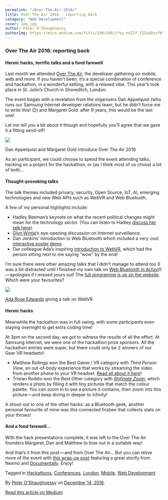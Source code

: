 ```yaml
---
permalink: "/Over-The-Air-2016/"
title: Over The Air 2016 - reporting back
category: "Web Development"
cover: img.jpg
author: Peter O'Shaughnessy
authorImg: https://miro.medium.com/fit/c/240/240/1*ky-noIIf_ZZIoGDsvfW3AA.jpeg
---
```


### Over The Air 2016: reporting back

#### Heroic hacks, terrific talks and a fond farewell

Last month we attended [Over The Air](http://overtheair.org/blog/), the developer gathering on mobile, web and more. If you haven’t been, it’s a special combination of conference and hackathon, in a wonderful setting, with a relaxed vibe. This year’s took place in St. John’s Church in Shoreditch, London.

The event began with a revelation from the organisers Dan Appelquist (who runs our Samsung Internet developer relations team, but he didn’t force me to write this! 😉) and Margaret Gold: after 9 years, this would be the last one!

Let me tell you a bit about it though and hopefully you’ll agree that we gave it a fitting send-off!

![](https://cdn-images-1.medium.com/max/1000/1*EmxuqH2oXHIYH83j9Sb6gw.jpeg)

Dan Appelquist and Margaret Gold introduce Over The Air 2016

As an participant, we could choose to spend the event attending talks, hacking on a project for the hackathon, or (as I think most of us chose) a bit of both…

#### Thought-provoking talks

The talk themes included privacy, security, Open Source, IoT, AI, emerging technologies and new Web APIs such as WebVR and Web Bluetooth.

A few of my personal highlights include:

*   Hadley Beeman’s keynote on what the recent political changes might mean for the technology sector. (You can listen to Hadley [discuss her talk here](https://twitter.com/Documentally/status/802112136659005440)).
*   [Glyn Wintle](https://twitter.com/glynwintle)’s eye-opening discussion on Internet surveillance.
*   Dan Jenkins’ introduction to Web Bluetooth which included a very cool [interactive poster demo](https://medium.com/@nimbleape/building-a-web-bluetooth-progressive-web-app-a859f91fd29#.mm51y1c9f).
*   Our colleague Ada’s inspiring [introduction to WebVR](https://ada.is/webvr/talk-ota2016.html), which had the person sitting next to me saying “wow” by the end!

I’m sure there were other amazing talks that I didn’t manage to attend too (I was a bit distracted until I finished my own talk on [Web Bluetooth in Action](https://poshaughnessy.github.io/over-the-air-2016-bluetooth/)!) — apologies if I missed yours out! The [full programme is up on the website](http://overtheair.org/blog/programme/). Which were your favourites?

![](https://cdn-images-1.medium.com/max/800/1*SyIrTuaJ7HHFYC250uPATg.jpeg)

[Ada Rose Edwards](https://medium.com/u/c2890cdd7a64) giving a talk on WebVR

#### Heroic hacks

Meanwhile the hackathon was in full swing, with some participants even staying overnight to get extra coding time!

At 3pm on the second day, we got to witness the results of all the effort. At Samsung Internet, we were one of the hackathon prize sponsors. All the hackathon entries were super, but there could only be 2 winners of our Gear VR headsets!:

*   Matthew Rollings won the Best Game / VR category with _Third Person View_, an out-of-body experience that works by streaming the video from another phone to your VR headset. [Read all about it here](https://www.stealthcopter.com/blog/2016/12/third-person-viewer-ota-2016-best-vr-game-entry/)!
*   Tristan Roddis won the Best Other category with [_IIInfinate Zoom_](https://cogapp.github.io/iiinfinite/), which renders a photo by filling it with tiny pictures that match the colour palette. You can zoom in to see a picture it contains, then zoom into this picture — and keep diving in deeper to infinity!

A shout-out to one of the other hacks: as a Bluetooth geek, another personal favourite of mine was this connected frisbee that collects stats on your throws!

#### And a fond farewell…

With the hack presentations complete, it was left to the Over The Air founders Margaret, Dan and Matthew to bow out in a suitable way!

And that’s it from this post — and from Over The Air… But you can relive more of the event with [this wrap-up post](http://overtheair.org/blog/2016/11/and-thats-a-wrap-4/) featuring a great storify from Nexmo and [Documentally](https://medium.com/u/852ea6b2ec43). Enjoy!

Tagged in [Hackathons](https://medium.com/tag/hackathons), [Conferences](https://medium.com/tag/conference), [London](https://medium.com/tag/london), [Mobile](https://medium.com/tag/mobile), [Web Development](https://medium.com/tag/web-development)

By [Peter O'Shaughnessy](https://medium.com/@poshaughnessy) on [December 14, 2016](https://medium.com/p/48d05599356c).

[Read this article on Medium](https://medium.com/@poshaughnessy/over-the-air-2016-reporting-back-48d05599356c)
